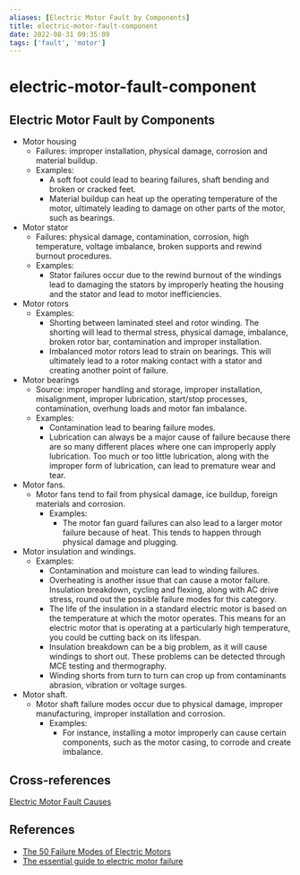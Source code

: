 ```yaml
---
aliases: [Electric Motor Fault by Components]
title: electric-motor-fault-component
date: 2022-08-31 09:35:09
tags: ['fault', 'motor']
---
```


# electric-motor-fault-component

## Electric Motor Fault by Components

- Motor housing
  - Failures: improper installation, physical damage, corrosion and material buildup.
  - Examples:
    - A soft foot could lead to bearing failures, shaft bending and broken or cracked feet.
    - Material buildup can heat up the operating temperature of the motor, ultimately leading to damage on other parts of the motor, such as bearings.
- Motor stator
  - Failures: physical damage, contamination, corrosion, high temperature, voltage imbalance, broken supports and rewind burnout procedures.
  - Examples:
    - Stator failures occur due to the rewind burnout of the windings lead to damaging the stators by improperly heating the housing and the stator and lead to motor inefficiencies.
- Motor rotors
  - Examples:
    - Shorting between laminated steel and rotor winding. The shorting will lead to thermal stress, physical damage, imbalance, broken rotor bar, contamination and improper installation.
    - Imbalanced motor rotors lead to strain on bearings. This will ultimately lead to a rotor making contact with a stator and creating another point of failure.
- Motor bearings
  - Source: improper handling and storage, improper installation, misalignment, improper lubrication, start/stop processes, contamination, overhung loads and motor fan imbalance.
  - Examples:
    - Contamination lead to bearing failure modes.
    - Lubrication can always be a major cause of failure because there are so many different places where one can improperly apply lubrication. Too much or too little lubrication, along with the improper form of lubrication, can lead to premature wear and tear.
- Motor fans.
  - Motor fans tend to fail from physical damage, ice buildup, foreign materials and corrosion.
    - Examples:
      - The motor fan guard failures can also lead to a larger motor failure because of heat. This tends to happen through physical damage and plugging.
- Motor insulation and windings.
  - Examples:
    - Contamination and moisture can lead to winding failures.
    - Overheating is another issue that can cause a motor failure. Insulation breakdown, cycling and flexing, along with AC drive stress, round out the possible failure modes for this category.
    - The life of the insulation in a standard electric motor is based on the temperature at which the motor operates. This means for an electric motor that is operating at a particularly high temperature, you could be cutting back on its lifespan.
    - Insulation breakdown can be a big problem, as it will cause windings to short out. These problems can be detected through MCE testing and thermography.
    - Winding shorts from turn to turn can crop up from contaminants abrasion, vibration or voltage surges.
- Motor shaft.
  - Motor shaft failure modes occur due to physical damage, improper manufacturing, improper installation and corrosion.
    - Examples:
      - For instance, installing a motor improperly can cause certain components, such as the motor casing, to corrode and create imbalance.

## Cross-references

[Electric Motor Fault Causes](../BLDC/electric-motor-fault-cause.md)

## References

- [The 50 Failure Modes of Electric Motors](https://www.uesystems.com/the-50-failure-modes-of-electric-motors/)
- [The essential guide to electric motor failure](https://www.dukeelectric.com/electric-motor-failure/)
